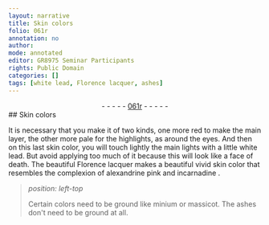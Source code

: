 ```yaml
---
layout: narrative
title: Skin colors
folio: 061r
annotation: no
author:
mode: annotated
editor: GR8975 Seminar Participants
rights: Public Domain
categories: []
tags: [white lead, Florence lacquer, ashes]
---
```


 <div class="folio" align="center">- - - - - <a href="http://gallica.bnf.fr/ark:/12148/btv1b10500001g/f127.image" target="_blank">061r</a> - - - - - </div> 
## Skin colors

 
It is necessary that you make it of two kinds, one more <span class="color">red</span> to make the main layer, the other more pale for the highlights, as around the eyes. And then on this last skin color, you will touch lightly the main lights with a little <span class="material">white lead</span>. But avoid applying too much of it because this will look like a face of death. The beautiful <span class="material">Florence lacquer</span> makes a beautiful vivid skin color that resembles the complexion of <span class="color">alexandrine pink</span> and <span class="color">incarnadine</span>
. 
> *position: left-top*
> 
>  Certain colors need to be ground like minium or massicot. The <span class="material">ashes</span> don't need to be ground at all.
 
